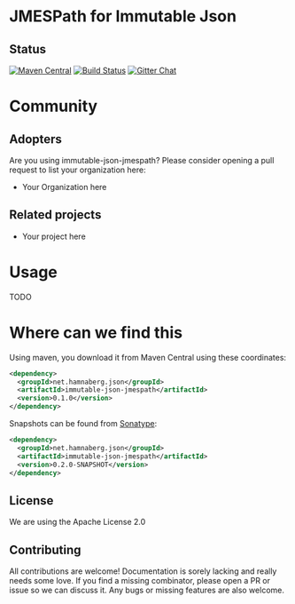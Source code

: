 # JMESPath for Immutable Json 

## Status

 [![Maven Central](https://maven-badges.herokuapp.com/maven-central/net.hamnaberg.json/immutable-json-jmespath/badge.svg)](https://maven-badges.herokuapp.com/maven-central/net.hamnaberg.json/immutable-json-jmespath)
 [![Build Status](https://travis-ci.org/hamnis/immutable-json-jmespath.png)](https://travis-ci.org/hamnis/immutable-json-jmespath)
 [![Gitter Chat](https://badges.gitter.im/Join%20Chat.svg)](https://gitter.im/hamnis/immutable-json-jmespath)


# Community

## Adopters

Are you using immutable-json-jmespath? Please consider opening a pull request to list your organization here:

* Your Organization here

## Related projects
* Your project here

# Usage 

TODO

# Where can we find this

 Using maven, you download it from Maven Central using these coordinates:

 ```xml
 <dependency>
   <groupId>net.hamnaberg.json</groupId>
   <artifactId>immutable-json-jmespath</artifactId>
   <version>0.1.0</version>
 </dependency>
 ```

 Snapshots can be found from [Sonatype](https://oss.sonatype.org/content/repositories/snapshots/):


 ```xml
 <dependency>
   <groupId>net.hamnaberg.json</groupId>
   <artifactId>immutable-json-jmespath</artifactId>
   <version>0.2.0-SNAPSHOT</version>
 </dependency>
  ```

## License

 We are using the Apache License 2.0


## Contributing 
All contributions are welcome! Documentation is sorely lacking and really needs some love.
If you find a missing combinator, please open a PR or issue so we can discuss it.
Any bugs or missing features are also welcome. 
